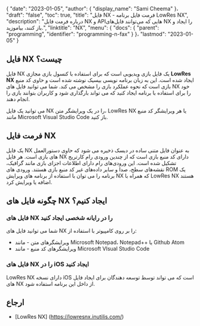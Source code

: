 {
  "date": "2023-01-05",
  "author": {
    "display_name": "Sami Cheema"
}،
  "draft": "false",
  "toc": true,
  "title": "فایل NX - فرمت فایل برنامه LowRes NX",
  "description": "درباره فرمت فایل NX و APIهایی که می‌توانند فایل‌های NX را ایجاد و باز کنند، بیاموزید.",
  "linktitle": "NX",
  "menu": {
    "docs": {
      "parent": "programming",
      "identifier": "programming-n-fax"
}
}،
  "lastmod": "2023-01-05"
}

## فایل NX چیست؟

فایل NX یک فایل بازی ویدیویی است که برای استفاده با کنسول بازی مجازی **LowRes NX** ایجاد شده است. این به زبان برنامه نویسی بیسیک نوشته شده است و حاوی کد منبع بازی است که نحوه عملکرد بازی را مشخص می کند. شما می توانید فایل های NX خود را برای استفاده با برنامه ایجاد کنید که می تواند بارگذاری شود و کاربران بتوانند بازی را انجام دهند.

می توانید یک فایل NX را در یک ویرایشگر متن، LowRes NX یا هر ویرایشگر کد منبع مانند Microsoft Visual Studio Code باز کنید.

## فرمت فایل NX

یک فایل NX به عنوان فایل متنی ساده در دیسک ذخیره می شود که حاوی دستورالعمل های بازی است. هر فایل NX دارای کد منبع بازی است که از چندین ورودی رام کارتریج تشکیل شده است. این ورودی‌های رام دارای اطلاعات اجزای بازی مانند گرافیک، نقشه‌های سطح، صدا و سایر داده‌های غیر کد منبع بازی هستند. ورودی های ROM یک برنامه را می توان با استفاده از برنامه های ویرایش NX که همراه با LowRes NX هستند اضافه یا ویرایش کرد.

## چگونه فایل های NX ایجاد کنیم؟

### فایل های NX را در رایانه شخصی ایجاد کنید

شما می توانید فایل های NX را بر روی کامپیوتر با استفاده از:

 * ویرایشگرهای متن - مانند Microsoft Notepad، Notepad++ یا Github Atom
 * ویرایشگرهای کد منبع - مانند Microsoft VIsual Studio Code

### فایل های NX را در iOS ایجاد کنید

LowRes NX دارای نسخه iOS است که می تواند توسط توسعه دهندگان برای ایجاد فایل های NX از داخل این برنامه استفاده شود.

## ارجاع ##

* [LowRes NX] (https://lowresnx.inutilis.com/)



